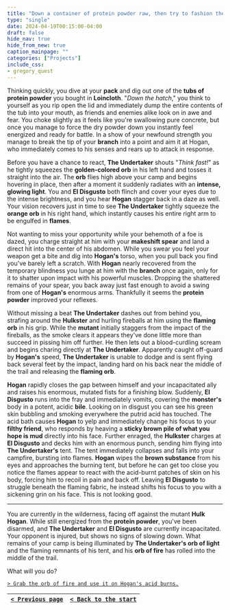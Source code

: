 ```yaml
---
title: "Down a container of protein powder raw, then try to fashion the branch into a spear."
type: "single"
date: 2024-04-19T00:15:00-04:00
draft: false
hide_nav: true
hide_from_new: true
caption_mainpage: ""
categories: ["Projects"]
include_css:
- gregory_quest
---
```


Thinking quickly, you dive at your **pack** and dig out one of the **tubs of protein powder** you bought in **Loincloth**. "*Down the hatch*," you think to yourself as you rip open the lid and immediately dump the entire contents of the tub into your mouth, as friends and enemies alike look on in awe and fear. You choke slightly as it feels like you're swallowing pure concrete, but once you manage to force the dry powder down you instantly feel energized and ready for battle. In a show of your newfound strength you manage to break the tip of your **branch** into a point and aim it at Hogan, who immediately comes to his senses and rears up to attack in response.

Before you have a chance to react, **The Undertaker** shouts "*Think fast!*" as he tightly squeezes the **golden-colored orb** in his left hand and tosses it straight into the air. The **orb** flies high above your camp and begins hovering in place, then after a moment it suddenly radiates with an **intense, glowing light**. You and **El Disgusto** both flinch and cover your eyes due to the intense brightness, and you hear **Hogan** stagger back in a daze as well. Your vision recovers just in time to see **The Undertaker** tightly squeeze the **orange orb** in his right hand, which instantly causes his entire right arm to be engulfed in **flames**.

Not wanting to miss your opportunity while your behemoth of a foe is dazed, you charge straight at him with your **makeshift spear** and land a direct hit into the center of his abdomen. While you swear you feel your weapon get a bite and dig into **Hogan's** torso, when you pull back you find you've barely left a scratch. With **Hogan** nearly recovered from the temporary blindness you lunge at him with the **branch** once again, only for it to shatter upon impact with his powerful muscles. Dropping the shattered remains of your spear, you back away just fast enough to avoid a swing from one of **Hogan's** enormous arms. Thankfully it seems the **protein powder** improved your reflexes.

Without missing a beat **The Undertaker** dashes out from behind you, strafing around the **Hulkster** and hurling fireballs at him using the **flaming orb** in his grip. While the **mutant** initially staggers from the impact of the fireballs, as the smoke clears it appears they've done little more than succeed in pissing him off further. He then lets out a blood-curdling scream and begins charing directly at **The Undertaker**. Apparently caught off-guard by **Hogan's** speed, **The Undertaker** is unable to dodge and is sent flying back several feet by the impact, landing hard on his back near the middle of the trail and releasing the **flaming orb**.

**Hogan** rapidly closes the gap between himself and your incapacitated ally and raises his enormous, mutated fists for a finishing blow. Suddenly, **El Disgusto** runs into the fray and immediately vomits, covering the **monster's** body in a potent, acidic **bile**. Looking on in disgust you can see his green skin bubbling and smoking everywhere the putrid acid has touched. The acid bath causes **Hogan** to yelp and immediately change his focus to your **filthy friend**, who responds by heaving a **sticky brown pile of what you hope is mud** directly into his face. Further enraged, the **Hulkster** charges at **El Disgusto** and decks him with an enormous punch, sending him flying into **The Undertaker's** tent. The tent immediately collapses and falls into your campfire, bursting into flames. **Hogan** wipes the **brown substance** from his eyes and approaches the burning tent, but before he can get too close you notice the flames appear to react with the acid-burnt patches of skin on his body, forcing him to recoil in pain and back off. Leaving **El Disgusto** to struggle beneath the flaming fabric, he instead shifts his focus to you with a sickening grin on his face. This is not looking good.

---

You are currently in the wilderness, facing off against the mutant **Hulk Hogan**. While still energized from the **protein powder**, you've been disarmed, and **The Undertaker** and **El Disgusto** are currently incapacitated. Your opponent is injured, but shows no signs of slowing down. What remains of your camp is being illuminated by **The Undertaker's orb of light** and the flaming remnants of his tent, and his **orb of fire** has rolled into the middle of the trail.

What will you do?

[``> Grab the orb of fire and use it on Hogan's acid burns.``](../104)

|[``< Previous page``](../102)|[``< Back to the start``](../)|
|---|---|